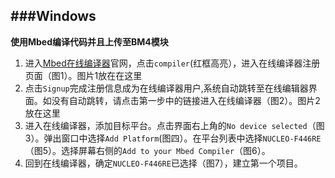 ###Windows
---
**使用Mbed编译代码并且上传至BM4模块**

1. 进入[Mbed在线编译器](https://os.mbed.com/)官网，点击`compiler`(红框高亮），进入在线编译器注册页面（图1）。图片1放在在这里
2. 点击`Signup`完成注册信息成为在线编译器用户,系统自动跳转至在线编辑器界面。如没有自动跳转，请点击第一步中的链接进入在线编译器（图2）。图片2放在这里
3. 进入在线编译器，添加目标平台。点击界面右上角的`No device selected`（图3）。弹出窗口中选择`Add Platform`(图四）。在平台列表中选择`NUCLEO-F446RE`（图5）。选择屏幕右侧的`Add to your Mbed Compiler`（图6）。
4. 回到在线编译器，确定`NUCLEO-F446RE`已选择（图7），建立第一个项目。